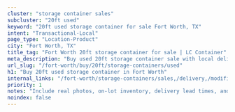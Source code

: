 ```yaml
---
cluster: "storage container sales"
subcluster: "20ft used"
keyword: "20ft used storage container for sale Fort Worth, TX"
intent: "Transactional-Local"
page_type: "Location-Product"
city: "Fort Worth, TX"
title_tag: "Fort Worth 20ft storage container for sale | LC Container"
meta_description: "Buy used 20ft storage container sale with local delivery in Fort Worth, TX. LC Container — local Since 2003. Request a fast quote today."
url_slug: "/fort-worth/buy/20ft/storage-containers/used"
h1: "Buy 20ft used storage container in Fort Worth"
internal_links: "/fort-worth/storage-containers/sales,/delivery,/modifications"
priority: 1
notes: "Include real photos, on-lot inventory, delivery lead times, and financing info."
noindex: false
---
```


<!-- TODO: Add unique city/inventory copy, images, and internal links here. -->
